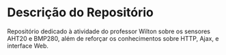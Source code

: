 # Descrição do Repositório
Repositório dedicado à atividade do professor Wilton sobre os sensores AHT20 e BMP280, além de reforçar os conhecimentos sobre HTTP,
Ajax, e interface Web.